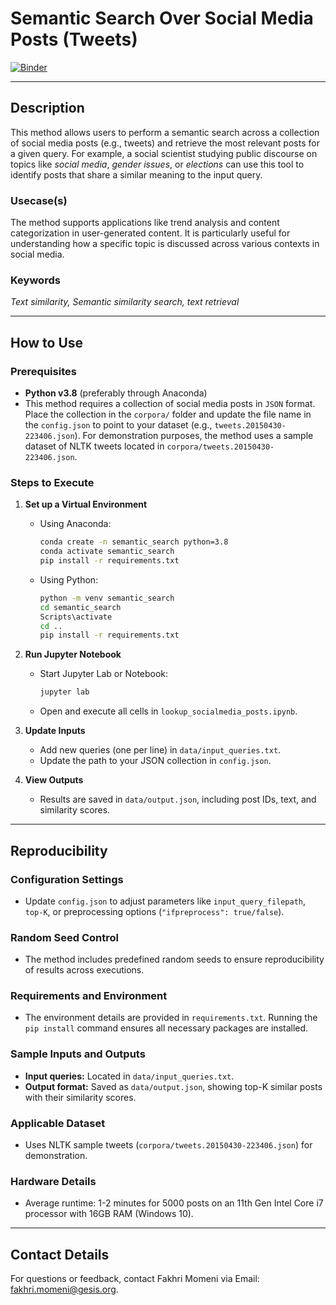 # Semantic Search Over Social Media Posts (Tweets)

[![Binder](https://mybinder.org/badge_logo.svg)](https://notebooks.gesis.org/binder/v2/gh/BDA-KTS/semantic-search-over_social-media-posts/HEAD?labpath=semantic-search-over_social-media-posts.ipynb)

---
## Description
This method allows users to perform a semantic search across a collection of social media posts (e.g., tweets) and retrieve the most relevant posts for a given query. For example, a social scientist studying public discourse on topics like *social media*, *gender issues*, or *elections* can use this tool to identify posts that share a similar meaning to the input query.
### Usecase(s)
The method supports applications like trend analysis and content categorization in user-generated content. It is particularly useful for understanding how a specific topic is discussed across various contexts in social media.

### Keywords
*Text similarity, Semantic similarity search, text retrieval*

---

## How to Use

### Prerequisites
- **Python v3.8** (preferably through Anaconda)
- This method requires a collection of social media posts in `JSON` format. Place the collection in the `corpora/` folder and update the file name in the `config.json` to point to your dataset (e.g., `tweets.20150430-223406.json`). For demonstration purposes, the method uses a sample dataset of NLTK tweets located in `corpora/tweets.20150430-223406.json`.

### Steps to Execute
1. **Set up a Virtual Environment**
   - Using Anaconda:
     ```bash
     conda create -n semantic_search python=3.8
     conda activate semantic_search
     pip install -r requirements.txt
     ```
   - Using Python:
     ```bash
     python -m venv semantic_search
     cd semantic_search
     Scripts\activate
     cd ..
     pip install -r requirements.txt
     ```

2. **Run Jupyter Notebook**
   - Start Jupyter Lab or Notebook:
     ```bash
     jupyter lab
     ```
   - Open and execute all cells in `lookup_socialmedia_posts.ipynb`.

3. **Update Inputs**
   - Add new queries (one per line) in `data/input_queries.txt`.
   - Update the path to your JSON collection in `config.json`.

4. **View Outputs**
   - Results are saved in `data/output.json`, including post IDs, text, and similarity scores.

---

## Reproducibility

### Configuration Settings
- Update `config.json` to adjust parameters like `input_query_filepath`, `top-K`, or preprocessing options (`"ifpreprocess": true/false`).

### Random Seed Control
- The method includes predefined random seeds to ensure reproducibility of results across executions.

### Requirements and Environment
- The environment details are provided in `requirements.txt`. Running the `pip install` command ensures all necessary packages are installed.

### Sample Inputs and Outputs
- **Input queries:** Located in `data/input_queries.txt`.
- **Output format:** Saved as `data/output.json`, showing top-K similar posts with their similarity scores.

### Applicable Dataset
- Uses NLTK sample tweets (`corpora/tweets.20150430-223406.json`) for demonstration.

### Hardware Details
- Average runtime: 1-2 minutes for 5000 posts on an 11th Gen Intel Core i7 processor with 16GB RAM (Windows 10).

---

## Contact Details
For questions or feedback, contact Fakhri Momeni via Email: fakhri.momeni@gesis.org.

